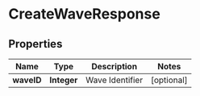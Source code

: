 
# CreateWaveResponse

## Properties
Name | Type | Description | Notes
------------ | ------------- | ------------- | -------------
**waveID** | **Integer** | Wave Identifier |  [optional]



